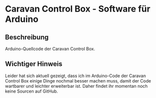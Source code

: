 # Caravan Control Box - Software für Arduino

## Beschreibung

Arduino-Quellcode der Caravan Control Box.

## Wichtiger Hinweis

Leider hat sich aktuell gezeigt, dass ich im Arduino-Code der Caravan Control Box einige Dinge nochmal besser machen muss, damit der Code wartbarer und leichter erweiterbar ist. Daher findet ihr momentan noch keine Sourcen auf GitHub.
